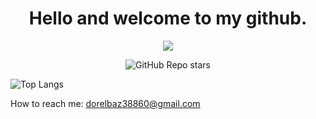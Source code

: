 <div align = "center">

# Hello and welcome to my github.

![](https://komarev.com/ghpvc/?username=dorelbaz&abbreviated=true)

![GitHub Repo stars](https://img.shields.io/github/stars/dorelbaz?style=social)

</div>

![Top Langs](https://github-readme-stats.vercel.app/api/top-langs/?username=dorelbaz&layout=donut-vertical&theme=github_dark&hide_border=true)


How to reach me: dorelbaz38860@gmail.com

